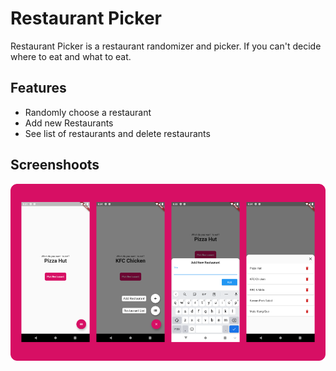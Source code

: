 # Restaurant Picker

Restaurant Picker is a restaurant randomizer and picker. If you can't decide where to eat and what to eat.

## Features
- Randomly choose a restaurant
- Add new Restaurants
- See list of restaurants and delete restaurants

## Screenshoots
![App Screenshot](./img/Picker.png)